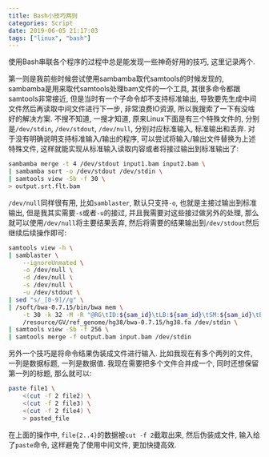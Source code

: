 ```yaml
---
title: Bash小技巧两则
categories: Script
date: 2019-06-05 21:17:03
tags: ["linux", "bash"]
---
```


使用Bash串联各个程序的过程中总是能发现一些神奇好用的技巧, 这里记录两个.

<!-- 摘要部分 -->
<!-- more -->
第一则是我前些时候尝试使用sambamba取代samtools的时候发现的, sambamba是用来取代samtools处理bam文件的一个工具, 其很多命令都跟samtools非常接近, 但是当时有一个子命令却不支持标准输出, 导致要先生成中间文件然后再读取中间文件进行下一步, 非常浪费IO资源, 所以我搜索了一下有没啥好的解决方案. 不搜不知道, 一搜才知道, 原来Linux下面是有三个特殊文件的, 分别是`/dev/stdin`, `/dev/stdout`, `/dev/null`, 分别对应标准输入, 标准输出和丢弃. 对于没有明确说明支持标准输入/输出的程序, 可以尝试将输入/输出文件替换为上述特殊文件, 这样就能实现从标准输入读取内容或者将接过输出到标准输出了:

```bash
sambamba merge -t 4 /dev/stdout input1.bam input2.bam \
| sambamba sort -o /dev/stdout /dev/stdin \
| samtools view -Sb -f 30 \
> output.srt.flt.bam
```

`/dev/null`同样很有用, 比如`samblaster`, 默认只支持`-o`, 也就是主接过输出到标准输出, 但是我其实需要`-s`或者`-u`的接过, 并且我需要对这些接过做另外的处理, 那么就可以使用`/dev/null`将主要结果丢弃, 然后将需要的结果输出到`/dev/stdout`然后继续后续操作即可:

```bash
samtools view -h \
| samblaster \
    --ignoreUnmated \
    -o /dev/null \
    -d /dev/null \
    -s /dev/null \
    -u /dev/stdout \
| sed "s/_[0-9]//g" \
| /soft/bwa-0.7.15/bin/bwa mem \
    -t 30 -k 32 -M -R "@RG\tID:${sam_id}\tLB:${sam_id}\tSM:${sam_id}\tPL:ILLUMINA" \
    /resource/GV/ref_genome/hg38/bwa-0.7.15/hg38.fa /dev/stdin \
| samtools view -Sb -f 256 \
| samtools merge -f output.bam input.bam /dev/stdin
```

另外一个技巧是将命令结果伪装成文件进行输入. 比如我现在有多个两列的文件, 一列是数据标题, 一列是数据值. 我现在需要把多个文件合并成一个, 同时还想保留第一列的标题, 那么就可以:

```bash
paste file1 \
    <(cut -f 2 file2) \
    <(cut -f 2 file3) \
    <(cut -f 2 file4) \
    > pasted_file
```

在上面的操作中, `file{2..4}`的数据被`cut -f 2`截取出来, 然后伪装成文件, 输入给了`paste`命令, 这样避免了使用中间文件, 更加快捷高效.
